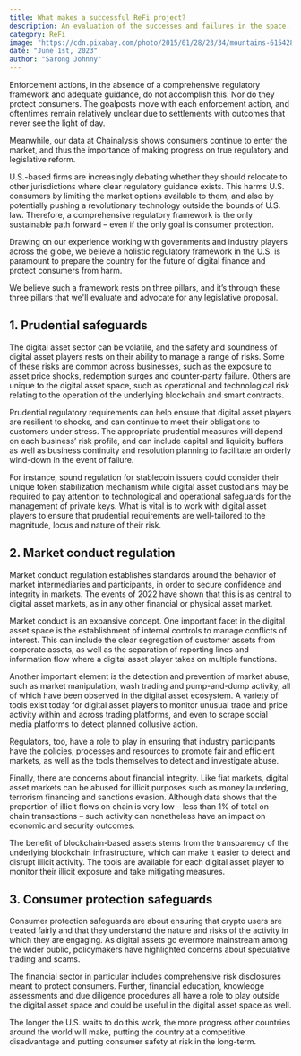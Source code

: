 ```yaml
---
title: What makes a successful ReFi project?
description: An evaluation of the successes and failures in the space.
category: ReFi
image: "https://cdn.pixabay.com/photo/2015/01/28/23/34/mountains-615428_1280.jpg"
date: "June 1st, 2023"
author: "Sarong Johnny"
---
```


Enforcement actions, in the absence of a comprehensive regulatory framework and adequate guidance, do not accomplish this. Nor do they protect consumers. The goalposts move with each enforcement action, and oftentimes remain relatively unclear due to settlements with outcomes that never see the light of day.

Meanwhile, our data at Chainalysis shows consumers continue to enter the market, and thus the importance of making progress on true regulatory and legislative reform.

U.S.-based firms are increasingly debating whether they should relocate to other jurisdictions where clear regulatory guidance exists. This harms U.S. consumers by limiting the market options available to them, and also by potentially pushing a revolutionary technology outside the bounds of U.S. law. Therefore, a comprehensive regulatory framework is the only sustainable path forward – even if the only goal is consumer protection.

Drawing on our experience working with governments and industry players across the globe, we believe a holistic regulatory framework in the U.S. is paramount to prepare the country for the future of digital finance and protect consumers from harm.

We believe such a framework rests on three pillars, and it’s through these three pillars that we'll evaluate and advocate for any legislative proposal.

<h2>1. Prudential safeguards</h2>

The digital asset sector can be volatile, and the safety and soundness of digital asset players rests on their ability to manage a range of risks. Some of these risks are common across businesses, such as the exposure to asset price shocks, redemption surges and counter-party failure. Others are unique to the digital asset space, such as operational and technological risk relating to the operation of the underlying blockchain and smart contracts.

Prudential regulatory requirements can help ensure that digital asset players are resilient to shocks, and can continue to meet their obligations to customers under stress. The appropriate prudential measures will depend on each business’ risk profile, and can include capital and liquidity buffers as well as business continuity and resolution planning to facilitate an orderly wind-down in the event of failure.

For instance, sound regulation for stablecoin issuers could consider their unique token stabilization mechanism while digital asset custodians may be required to pay attention to technological and operational safeguards for the management of private keys. What is vital is to work with digital asset players to ensure that prudential requirements are well-tailored to the magnitude, locus and nature of their risk.

<h2>2. Market conduct regulation</h2>

Market conduct regulation establishes standards around the behavior of market intermediaries and participants, in order to secure confidence and integrity in markets. The events of 2022 have shown that this is as central to digital asset markets, as in any other financial or physical asset market.

Market conduct is an expansive concept. One important facet in the digital asset space is the establishment of internal controls to manage conflicts of interest. This can include the clear segregation of customer assets from corporate assets, as well as the separation of reporting lines and information flow where a digital asset player takes on multiple functions.

Another important element is the detection and prevention of market abuse, such as market manipulation, wash trading and pump-and-dump activity, all of which have been observed in the digital asset ecosystem. A variety of tools exist today for digital asset players to monitor unusual trade and price activity within and across trading platforms, and even to scrape social media platforms to detect planned collusive action.

Regulators, too, have a role to play in ensuring that industry participants have the policies, processes and resources to promote fair and efficient markets, as well as the tools themselves to detect and investigate abuse.

Finally, there are concerns about financial integrity. Like fiat markets, digital asset markets can be abused for illicit purposes such as money laundering, terrorism financing and sanctions evasion. Although data shows that the proportion of illicit flows on chain is very low – less than 1% of total on-chain transactions – such activity can nonetheless have an impact on economic and security outcomes.

The benefit of blockchain-based assets stems from the transparency of the underlying blockchain infrastructure, which can make it easier to detect and disrupt illicit activity. The tools are available for each digital asset player to monitor their illicit exposure and take mitigating measures.

<h2>3. Consumer protection safeguards</h2>

Consumer protection safeguards are about ensuring that crypto users are treated fairly and that they understand the nature and risks of the activity in which they are engaging. As digital assets go evermore mainstream among the wider public, policymakers have highlighted concerns about speculative trading and scams.

The financial sector in particular includes comprehensive risk disclosures meant to protect consumers. Further, financial education, knowledge assessments and due diligence procedures all have a role to play outside the digital asset space and could be useful in the digital asset space as well.

The longer the U.S. waits to do this work, the more progress other countries around the world will make, putting the country at a competitive disadvantage and putting consumer safety at risk in the long-term.
